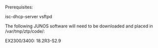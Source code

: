 Prerequisites:

isc-dhcp-server
vsftpd

The following JUNOS software will need to be downloaded and placed in /var/tmp/ztp/code/:

EX2300/3400: 18.2R3-S2.9
